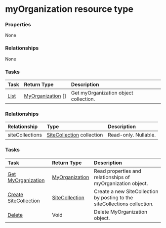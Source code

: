 # myOrganization resource type



### Properties
None

### Relationships
None


### Tasks

| Task		   | Return Type	|Description|
|:---------------|:--------|:----------|
|[List](../api/myorganization_list.md) | [MyOrganization](myorganization.md) [] |Get myOrganization object collection. |

<!-- uuid: e2ec5503-b4fa-4af8-a67f-5857bd34cda4
2015-10-12 21:30:00 UTC -->
### Relationships
| Relationship | Type	|Description|
|:---------------|:--------|:----------|
|siteCollections|[SiteCollection](sitecollection.md) collection| Read-only. Nullable.|

### Tasks

| Task		   | Return Type	|Description|
|:---------------|:--------|:----------|
|[Get MyOrganization](../api/myorganization_get.md) | [MyOrganization](myorganization.md) |Read properties and relationships of myOrganization object.|
|[Create SiteCollection](../api/myorganization_post_sitecollections.md) |[SiteCollection](sitecollection.md)| Create a new SiteCollection by posting to the siteCollections collection.|
|[Delete](../api/myorganization_delete.md) | Void	|Delete MyOrganization object. |

<!-- uuid: eca28e07-3358-48ae-b163-ff45cdac229e
2015-10-12 21:30:00 UTC -->